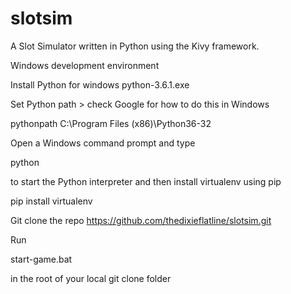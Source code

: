 # slotsim

A Slot Simulator written in Python using the Kivy framework.

Windows development environment

Install Python for windows python-3.6.1.exe

Set Python path > check Google for how to do this in Windows

pythonpath C:\Program Files (x86)\Python36-32

Open a Windows command prompt and type

python

to start the Python interpreter and then install virtualenv using pip

pip install virtualenv

Git clone the repo https://github.com/thedixieflatline/slotsim.git

Run

start-game.bat

in the root of your local git clone folder

